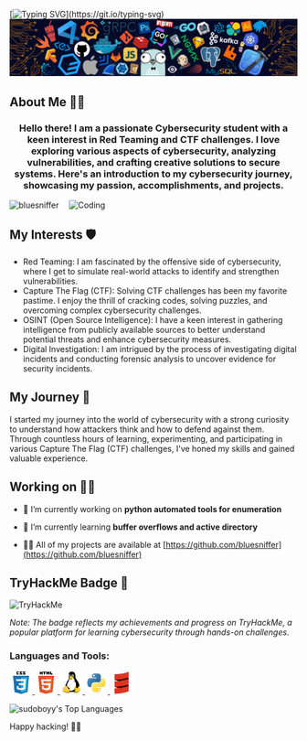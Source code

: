 [![Typing SVG](https://readme-typing-svg.herokuapp.com?font=roboto+mono&size=25&pause=1000&random=false&width=435&lines=Hi+%F0%9F%91%8B%2C+I'm+Sudo+Boy+.;Wanna+be+Hacker+.+.+.)](https://git.io/typing-svg)
[![](header_.png)](#)

## About Me 🕵️‍♂️

<h3 align="center">Hello there! I am a passionate Cybersecurity student with a keen interest in Red Teaming and CTF challenges. I love exploring various aspects of cybersecurity, analyzing vulnerabilities, and crafting creative solutions to secure systems. Here's an introduction to my cybersecurity journey, showcasing my passion, accomplishments, and projects.
</h3>
<img align="right" alt="Coding" width="400" src="https://external-content.duckduckgo.com/iu/?u=https%3A%2F%2Fcdn.dribbble.com%2Fusers%2F1292677%2Fscreenshots%2F6139167%2Favento.gif&f=1&nofb=1&ipt=3c3256e075c7fcb77599d279af04fc27f92dbc90af650fc5ea38d7c6dcdeb295&ipo=images">

<p align="left"> <img src="https://komarev.com/ghpvc/?username=bluesniffer&label=Profile%20views&color=0e75b6&style=flat" alt="bluesniffer" /> </p>


## My Interests 🛡️

- Red Teaming: I am fascinated by the offensive side of cybersecurity, where I get to simulate real-world attacks to identify and strengthen vulnerabilities.
- Capture The Flag (CTF): Solving CTF challenges has been my favorite pastime. I enjoy the thrill of cracking codes, solving puzzles, and overcoming complex cybersecurity challenges.
- OSINT (Open Source Intelligence): I have a keen interest in gathering intelligence from publicly available sources to better understand potential threats and enhance cybersecurity measures.
- Digital Investigation: I am intrigued by the process of investigating digital incidents and conducting forensic analysis to uncover evidence for security incidents.

 ## My Journey 🚀

I started my journey into the world of cybersecurity with a strong curiosity to understand how attackers think and how to defend against them. Through countless hours of learning, experimenting, and participating in various Capture The Flag (CTF) challenges, I've honed my skills and gained valuable experience.



## Working on 🕵️‍♂️

- 🔭 I’m currently working on **python automated tools for enumeration**

- 🌱 I’m currently learning **buffer overflows and active directory**

- 👨‍💻 All of my projects are available at [https://github.com/bluesniffer](https://github.com/bluesniffer)

## TryHackMe Badge 🏅

<img src="https://tryhackme-badges.s3.amazonaws.com/sudoboy.png" alt="TryHackMe">

*Note: The badge reflects my achievements and progress on TryHackMe, a popular platform for learning cybersecurity through hands-on challenges.*


<h3 align="left">Languages and Tools:</h3>
<p align="left"> <a href="https://www.w3schools.com/css/" target="_blank" rel="noreferrer"> <img src="https://raw.githubusercontent.com/devicons/devicon/master/icons/css3/css3-original-wordmark.svg" alt="css3" width="40" height="40"/> </a> <a href="https://www.w3.org/html/" target="_blank" rel="noreferrer"> <img src="https://raw.githubusercontent.com/devicons/devicon/master/icons/html5/html5-original-wordmark.svg" alt="html5" width="40" height="40"/> </a> <a href="https://www.linux.org/" target="_blank" rel="noreferrer"> <img src="https://raw.githubusercontent.com/devicons/devicon/master/icons/linux/linux-original.svg" alt="linux" width="40" height="40"/> </a> <a href="https://www.python.org" target="_blank" rel="noreferrer"> <img src="https://raw.githubusercontent.com/devicons/devicon/master/icons/python/python-original.svg" alt="python" width="40" height="40"/> </a> <a href="https://www.scala-lang.org" target="_blank" rel="noreferrer"> <img src="https://raw.githubusercontent.com/devicons/devicon/master/icons/scala/scala-original.svg" alt="scala" width="40" height="40"/> </a> </p>

![sudoboyy's Top Languages](https://github-readme-stats.vercel.app/api/top-langs/?username=sudoboyy&theme=tokyonight&show_icons=true&hide_border=false&layout=compact)

Happy hacking! 🚀🔐
